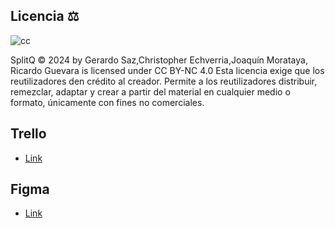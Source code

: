 
## Licencia ⚖️
![cc](https://cdn.discordapp.com/attachments/883104637601869845/1216562889494761552/image.png?ex=6600d77b&is=65ee627b&hm=60ba6af18f4dee1f3039c9a1b8de5aa300f7241dae9306821b42641b32145904&)

SplitQ © 2024 by Gerardo Saz,Christopher Echverria,Joaquín Morataya, Ricardo Guevara is licensed under CC BY-NC 4.0 
Esta licencia exige que los reutilizadores den crédito al creador. Permite a los reutilizadores distribuir, remezclar, adaptar y crear a partir del material en cualquier medio o formato, únicamente con fines no comerciales.


## Trello

- [Link](https://trello.com/invite/b/vWPy0fGC/ATTI88f338219458eeb2ce40190a435f6b1bFE005A20/creaj)

## Figma

- [Link](https://www.figma.com/file/yjBf71SrJQX2Yue0fYqxke/SplitQ?type=design&t=9snVMxmVBn5i7cvq-6 "Mockups")
